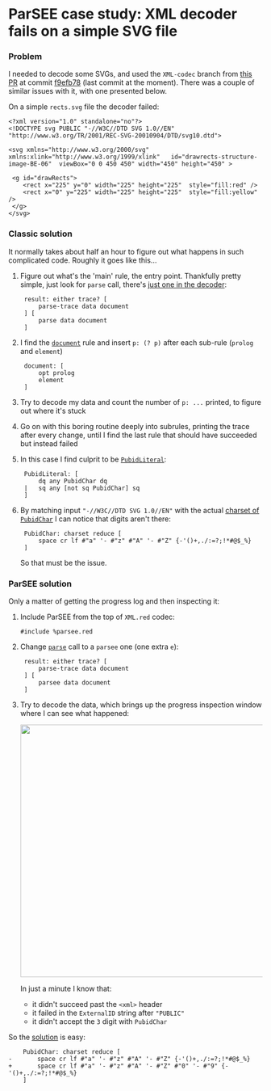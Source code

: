 # ParSEE case study: XML decoder fails on a simple SVG file

### Problem

I needed to decode some SVGs, and used the `XML-codec` branch from [this PR](https://github.com/red/red/pull/5026) at commit [f9efb78](https://github.com/red/red/commit/f9efb7852f22c1745aeb770161ddffc056d25d03) (last commit at the moment). There was a couple of similar issues with it, with one presented below.

On a simple `rects.svg` file the decoder failed:
```
<?xml version="1.0" standalone="no"?>
<!DOCTYPE svg PUBLIC "-//W3C//DTD SVG 1.0//EN" "http://www.w3.org/TR/2001/REC-SVG-20010904/DTD/svg10.dtd"> 
  
<svg xmlns="http://www.w3.org/2000/svg" xmlns:xlink="http://www.w3.org/1999/xlink"   id="drawrects-structure-image-BE-06"  viewBox="0 0 450 450" width="450" height="450" >

 <g id="drawRects">  
 	<rect x="225" y="0" width="225" height="225"  style="fill:red" />
 	<rect x="0" y="225" width="225" height="225"  style="fill:yellow" />
 </g>
</svg>
```

### Classic solution

It normally takes about half an hour to figure out what happens in such complicated code. Roughly it goes like this...

1. Figure out what's the 'main' rule, the entry point. Thankfully pretty simple, just look for `parse` call, there's [just one in the decoder](https://github.com/red/red/blob/f9efb7852f22c1745aeb770161ddffc056d25d03/environment/codecs/XML.red#L130C4-L130C9):

   ```
   	result: either trace? [
   		parse-trace data document
   	] [
   		parse data document
   	]
   ```

2. I find the [`document`](https://github.com/red/red/blob/f9efb7852f22c1745aeb770161ddffc056d25d03/environment/codecs/XML.red#L175-L178) rule and insert `p: (? p)` after each sub-rule (`prolog` and `element`)

   ```
   	document: [
   		opt prolog
   		element
   	]
   ```
   
3. Try to decode my data and count the number of `p: ...` printed, to figure out where it's stuck
4. Go on with this boring routine deeply into subrules, printing the trace after every change, until I find the last rule that should have succeeded but instead failed
5. In this case I find culprit to be [`PubidLiteral`](https://github.com/red/red/blob/f9efb7852f22c1745aeb770161ddffc056d25d03/environment/codecs/XML.red#L220-L223):

   ```
   	PubidLiteral: [
   		dq any PubidChar dq
   	|	sq any [not sq PubidChar] sq
   	]
   ```
   
6. By matching input `"-//W3C//DTD SVG 1.0//EN"` with the actual [charset of `PubidChar`](https://github.com/red/red/blob/f9efb7852f22c1745aeb770161ddffc056d25d03/environment/codecs/XML.red#L224-L226) I can notice that digits aren't there:

   ```
   	PubidChar: charset reduce [
   		space cr lf #"a" '- #"z" #"A" '- #"Z" {-'()+,./:=?;!*#@$_%}
   	]
   ```

   So that must be the issue.

### ParSEE solution

Only a matter of getting the progress log and then inspecting it:

1. Include ParSEE from the top of `XML.red` codec:

   ```
   #include %parsee.red
   ```

2. Change [`parse`](https://github.com/red/red/blob/f9efb7852f22c1745aeb770161ddffc056d25d03/environment/codecs/XML.red#L130C4-L130C9) call to a `parsee` one (one extra `e`):

   ```
   	result: either trace? [
   		parse-trace data document
   	] [
   		parsee data document
   	]
   ```

3. Try to decode the data, which brings up the progress inspection window where I can see what happened:

   <img width=500 src=https://link.storjshare.io/raw/jwtiabvp6myahg3zzf3q5zoii7la/gif/spaces/demo-parsee-case-xml.gif />
   
   In just a minute I know that:
   - it didn't succeed past the `<xml>` header
   - it failed in the `ExternalID` string after `"PUBLIC"`
   - it didn't accept the `3` digit with `PubidChar`

So the [solution](https://github.com/hiiamboris/red/commit/4f24fdd272844e77edcc89c46c1a06653486bee2) is easy:
```
	PubidChar: charset reduce [
-		space cr lf #"a" '- #"z" #"A" '- #"Z" {-'()+,./:=?;!*#@$_%}
+		space cr lf #"a" '- #"z" #"A" '- #"Z" #"0" '- #"9" {-'()+,./:=?;!*#@$_%}
	]
```
	